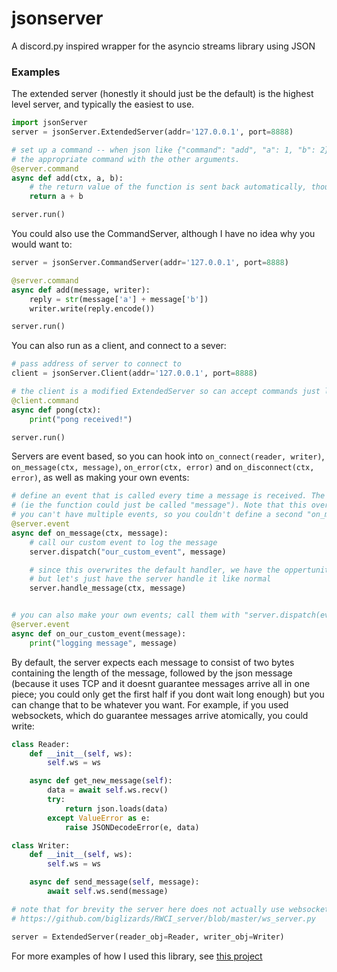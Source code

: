 # jsonserver
A discord.py inspired wrapper for the asyncio streams library using JSON

### Examples

The extended server (honestly it should just be the default) is the highest level server, and typically the easiest to use.

```py
import jsonServer
server = jsonServer.ExtendedServer(addr='127.0.0.1', port=8888)

# set up a command -- when json like {"command": "add", "a": 1, "b": 2} is received, it calls
# the appropriate command with the other arguments.
@server.command
async def add(ctx, a, b):
    # the return value of the function is sent back automatically, though not wrapped in any JSON by default
    return a + b

server.run()
```

You could also use the CommandServer, although I have no idea why you would want to:

```py
server = jsonServer.CommandServer(addr='127.0.0.1', port=8888)

@server.command
async def add(message, writer):
    reply = str(message['a'] + message['b'])
    writer.write(reply.encode())

server.run()
```

You can also run as a client, and connect to a sever:

```py
# pass address of server to connect to
client = jsonServer.Client(addr='127.0.0.1', port=8888)

# the client is a modified ExtendedServer so can accept commands just like the server
@client.command
async def pong(ctx):
    print("pong received!")

server.run()
```

Servers are event based, so you can hook into `on_connect(reader, writer)`, `on_message(ctx, message)`, `on_error(ctx, error)`
      and `on_disconnect(ctx, error)`, as well as making your own events:

```py
# define an event that is called every time a message is received. The leading "on_" is optional 
# (ie the function could just be called "message"). Note that this overwrites the default handler.
# you can't have multiple events, so you couldn't define a second "on_message" without overriding the first
@server.event
async def on_message(ctx, message):
    # call our custom event to log the message
    server.dispatch("our_custom_event", message)

    # since this overwrites the default handler, we have the oppertunity to manually handle the message
    # but let's just have the server handle it like normal
    server.handle_message(ctx, message)


# you can also make your own events; call them with "server.dispatch(event_name, *args, **kwargs)"
@server.event
async def on_our_custom_event(message):
    print("logging message", message)
```

By default, the server expects each message to consist of two bytes containing the length of the message, followed by the json message (because it uses TCP and it doesnt guarantee messages arrive all in one piece; you could only get the first half if you dont wait long enough) but you can change that to be whatever you want. For example, if you used websockets, which do guarantee messages arrive atomically, you could write:
```py
class Reader:
    def __init__(self, ws):
        self.ws = ws

    async def get_new_message(self):
        data = await self.ws.recv()
        try:
            return json.loads(data)
        except ValueError as e:
            raise JSONDecodeError(e, data)

class Writer:
    def __init__(self, ws):
        self.ws = ws

    async def send_message(self, message):
        await self.ws.send(message)

# note that for brevity the server here does not actually use websockets, see below for an example in a real project which does
# https://github.com/biglizards/RWCI_server/blob/master/ws_server.py

server = ExtendedServer(reader_obj=Reader, writer_obj=Writer)
```
For more examples of how I used this library, see [this project](https://github.com/biglizards/RWCI_server/blob/master/main.py)
